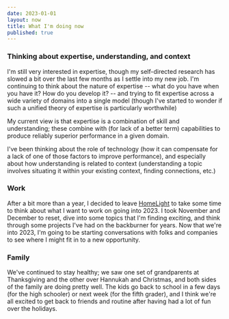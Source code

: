 ```yaml
---
date: 2023-01-01
layout: now
title: What I'm doing now
published: true
---
```


### Thinking about expertise, understanding, and context

I'm still very interested in expertise, though my self-directed research has slowed a bit over the last few months as I settle into my new job. I'm continuing to think about the nature of expertise -- what do you have when you have it? How do you develop it? -- and trying to fit expertise across a wide variety of domains into a single model (though I've started to wonder if such a unified theory of expertise is particularly worthwhile)

My current view is that expertise is a combination of skill and understanding; these combine with (for lack of a better term) capabilities to produce reliably superior performance in a given domain.

I've been thinking about the role of technology (how it can compensate for a lack of one of those factors to improve performance), and especially about how understanding is related to context (understanding a topic involves situating it within your existing context, finding connections, etc.)

### Work

After a bit more than a year, I decided to leave [HomeLight](https://www.homelight.com/) to take some time to think about what I want to work on going into 2023. I took November and December to reset, dive into some topics that I'm finding exciting, and think through some projects I've had on the backburner for years. Now that we're into 2023, I'm going to be starting conversations with folks and companies to see where I might fit in to a new opportunity.

### Family

We've continued to stay healthy; we saw one set of grandparents at Thanksgiving and the other over Hannukah and Christmas, and both sides of the family are doing pretty well. The kids go back to school in a few days (for the high schooler) or next week (for the fifth grader), and I think we're all excited to get back to friends and routine after having had a lot of fun over the holidays.
